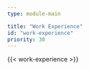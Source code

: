 ```yaml
---
type: module-main

title: "Work Experience"
id: "work-experience"
priority: 30
---
```

{{< work-experience >}}